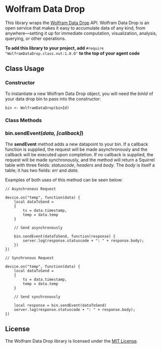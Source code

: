 # Wolfram Data Drop

This library wraps the [Wolfram Data Drop](www.wolfram.com/datadrop/) API. Wolfram Data Drop is an open service that makes it easy to accumulate data of any kind, from anywhere—setting it up for immediate computation, visualization, analysis, querying, or other operations.

**To add this library to your project, add** `#require "WolframDataDrop.class.nut:1.0.0"` **to the top of your agent code**

## Class Usage

### Constructor

To instantiate a new Wolfram Data Drop object, you will need the *binId* of your data drop bin to pass into the constructor:

```squirrel
bin <- WolframDataDrop(binId)
```

### Class Methods

### bin.sendEvent(*data, [callback]*)

The **sendEvent** method adds a new datapoint to your bin. If a callback function is supplied, the request will be made asynchronously and the callback will be executed upon completion. If no callback is supplied, the request will be made synchronously, and the method will return a Squirrel table with three fields: *statuscode*, *headers* and *body*. The *body* is itself a table; it has two fields: *err* and *data*.

Examples of both uses of this method can be seen below:

```squirrel
// Asynchronous Request

device.on("temp", function(data) {
    local dataToSend = 
    {
        ts = data.timestamp,
        temp = data.temp
    }

    // Send asynchronously
    
    bin.sendEvent(dataToSend, function(response) {
        server.log(response.statuscode + ": " + response.body);
    })
})
```

```squirrel
// Synchronous Request

device.on("temp", function(data) {
    local dataToSend = 
    {
        ts = data.timestamp,
        temp = data.temp
    }

    // Send synchronously
    
    local response = bin.sendEvent(dataToSend)
    server.log(response.statuscode + ": " + response.body);
})
```

## License

The Wolfram Data Drop library is licensed under the [MIT License](./LICENSE).
